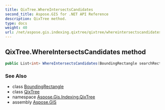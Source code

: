 ```yaml
---
title: QixTree.WhereIntersectsCandidates
second_title: Aspose.GIS for .NET API Reference
description: QixTree method. 
type: docs
weight: 40
url: /net/aspose.gis.indexing.qixtree/qixtree/whereintersectscandidates/
---
```

## QixTree.WhereIntersectsCandidates method

```csharp
public List<int> WhereIntersectsCandidates(BoundingRectangle searchRectangle)
```

### See Also

* class [BoundingRectangle](../../../aspose.gis.common/boundingrectangle/)
* class [QixTree](../)
* namespace [Aspose.Gis.Indexing.QixTree](../../qixtree/)
* assembly [Aspose.GIS](../../../)


